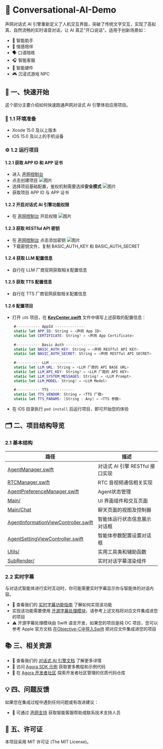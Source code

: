 # 🌟 Conversational-AI-Demo

声网对话式 AI 引擎重新定义了人机交互界面，突破了传统文字交互，实现了高拟真、自然流畅的实时语音对话，让 AI 真正"开口说话"。适用于创新场景如：

- 🤖 智能助手
- 💞 情感陪伴
- 🗣️ 口语陪练
- 🎧 智能客服
- 📱 智能硬件
- 🎮 沉浸式游戏 NPC

## 🚀 一、快速开始

这个部分主要介绍如何快速跑通声网对话式 AI 引擎体验应用项目。

### 📱 1.1 环境准备

- Xcode 15.0 及以上版本
- iOS 15.0 及以上的手机设备

### ⚙️ 1.2 运行项目

#### 1.2.1 获取 APP ID 和 APP 证书

- 进入 [声网控制台](https://console.shengwang.cn/overview)
- 点击创建项目
  ![图片](https://accktvpic.oss-cn-beijing.aliyuncs.com/pic/github_readme/ent-full/sdhy_1.jpg)
- 选择项目基础配置，鉴权机制需要选择**安全模式**
  ![图片](https://accktvpic.oss-cn-beijing.aliyuncs.com/pic/github_readme/ent-full/sdhy_2.jpg)
- 获取项目 APP ID 与 APP 证书

#### 1.2.2 开启对话式 AI 引擎功能权限

- 在 [声网控制台](https://console.shengwang.cn/product/ConversationAI?tab=config) 开启权限
  ![图片](https://accktvpic.oss-cn-beijing.aliyuncs.com/pic/github_readme/ent-full/ConvoAI.png)

#### 1.2.3 获取 RESTful API 密钥

- 在 [声网控制台](https://console.shengwang.cn/settings/restfulApi) 点击添加密钥
  ![图片](https://accktvpic.oss-cn-beijing.aliyuncs.com/pic/github_readme/ent-full/restful.png)
- 下载密钥文件，复制 BASIC_AUTH_KEY 和 BASIC_AUTH_SECRET

#### 1.2.4 获取 LLM 配置信息

- 自行在 LLM 厂商官网获取相关配置信息

#### 1.2.5 获取 TTS 配置信息

- 自行在 TTS 厂商官网获取相关配置信息

#### 1.2.6 配置项目

- 打开 `iOS` 项目，在 [**KeyCenter.swift**](../../Agent/KeyCenter.swift) 文件中填写上述获取的配置信息：

``` Swift
    #----------- AppId --------------
    static let APP_ID: String = <声网 App ID>
    static let CERTIFICATE: String? = <声网 App Certificate>
    
    #----------- Basic Auth ---------------
    static let BASIC_AUTH_KEY: String = <声网 RESTful API KEY>
    static let BASIC_AUTH_SECRET: String = <声网 RESTful API SECRET>
    
    #----------- LLM -----------
    static let LLM_URL: String = <LLM 厂商的 API BASE URL>
    static let LLM_API_KEY: String? = <LLM 厂商的 API KEY>
    static let LLM_SYSTEM_MESSAGES: String? = <LLM Prompt>
    static let LLM_MODEL: String? = <LLM Model>
    
    #----------- TTS -----------
    static let TTS_VENDOR: String = <TTS 厂商>
    static let TTS_PARAMS: [String : Any] = <TTS 参数>
```

- 在 iOS 目录执行 `pod install` 后运行项目，即可开始您的体验

## 🗂️ 二、项目结构导览

### 2.1 基本结构

| 路径                                                                                                           | 描述                                      |
| ------------------------------------------------------------------------------------------------------------- | ----------------------------------------- |
| [AgentManager.swift](ConvoAI/ConvoAI/Classes/Manager/AgentManager.swift)                                              | 对话式 AI 引擎 RESTful 接口实现              |
| [RTCManager.swift](ConvoAI/ConvoAI/Classes/Manager/RTCManager.swift)                                                  | RTC 音视频通信相关实现                       |
| [AgentPreferenceManager.swift](ConvoAI/ConvoAI/Classes/Manager/AgentPreferenceManager.swift)                          | Agent状态管理                              |
| [Main/](ConvoAI/ConvoAI/Classes/Main)                                                                                 | UI 界面组件和交互页面                        |
| [Main/Chat](ConvoAI/ConvoAI/Classes/Main/Chat)                                                                        | 聊天页面的视图及控制器                        |
| [AgentInformationViewController.swift](ConvoAI/ConvoAI/Classes/Main/Setting/VC/AgentInformationViewController.swift)  | 智能体运行状态信息展示对话框                   |
| [AgentSettingViewController.swift](ConvoAI/ConvoAI/Classes/Main/Setting/VC/AgentSettingViewController.swift)          | 智能体参数配置设置对话框                       |
| [Utils/](ConvoAI/ConvoAI/Classes/Utils)                                                                               | 实用工具类和辅助函数                          |
| [SubRender/](ConvoAI/ConvoAI/Classes/Utils/SubRender)                                                                 | 实时对话字幕渲染组件                          |

### 2.2 实时字幕
与对话式智能体进行实时互动时，你可能需要实时字幕显示你与智能体的对话内容。
- 📖 查看我们的 [实时字幕功能指南](https://doc.shengwang.cn/doc/convoai/restful/user-guides/realtime-sub) 了解如何实现该功能
- 实现该功能需要使用 [开源字幕处理模块](ConvoAI/ConvoAI/Classes/Utils/SubRender)，请参考上述文档将对应文件集成进您的项目
- ⚠️ 开源字幕处理模块由 Swift 语言开发，如果您的项目是纯 OC 项目，您可以参考 Apple 官方文档 [在Objective-C中导入Swift](https://developer.apple.com/documentation/swift/importing-swift-into-objective-c) 把对应文件集成进您的项目

## 📚 三、相关资源

- 📖 查看我们的 [对话式 AI 引擎文档](https://doc.shengwang.cn/doc/convoai/restful/landing-page) 了解更多详情
- 🧩 访问 [Agora SDK 示例](https://github.com/AgoraIO) 获取更多教程和示例代码
- 👥 在 [Agora 开发者社区](https://github.com/AgoraIO-Community) 探索开发者社区管理的优质代码仓库

## 💡 四、问题反馈

如果您在集成过程中遇到任何问题或有改进建议：

- 🤖 可通过 [声网支持](https://ticket.shengwang.cn/form?type_id=&sdk_product=&sdk_platform=&sdk_version=&current=0&project_id=&call_id=&channel_name=) 获取智能客服帮助或联系技术支持人员

## 📜 五、许可证

本项目采用 MIT 许可证 (The MIT License)。
